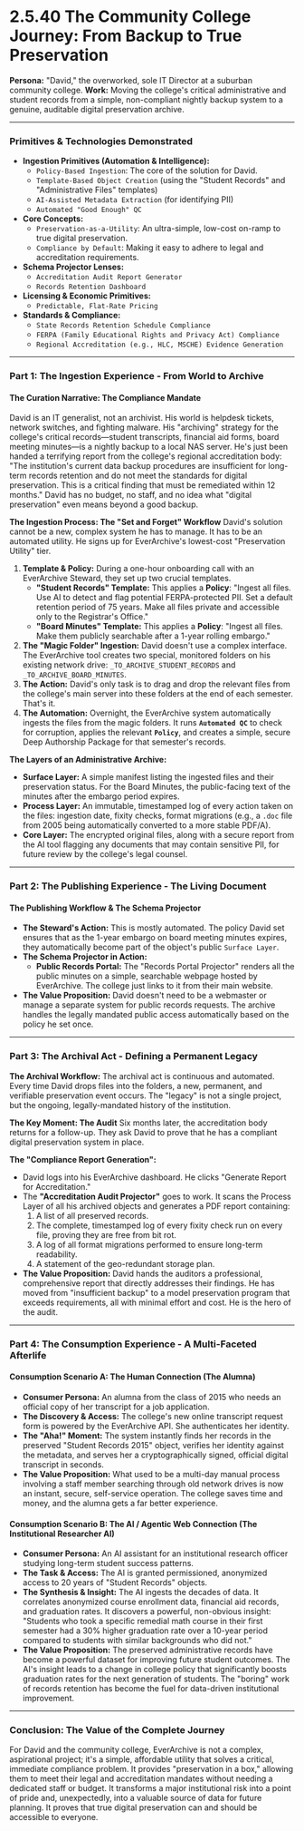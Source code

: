 # 2.5.40 The Community College Journey: From Backup to True Preservation

**Persona:** "David," the overworked, sole IT Director at a suburban community college.
**Work:** Moving the college's critical administrative and student records from a simple, non-compliant nightly backup system to a genuine, auditable digital preservation archive.

---

### **Primitives & Technologies Demonstrated**

*   **Ingestion Primitives (Automation & Intelligence):**
    *   `Policy-Based Ingestion`: The core of the solution for David.
    *   `Template-Based Object Creation` (using the "Student Records" and "Administrative Files" templates)
    *   `AI-Assisted Metadata Extraction` (for identifying PII)
    *   `Automated "Good Enough" QC`
*   **Core Concepts:**
    *   `Preservation-as-a-Utility`: An ultra-simple, low-cost on-ramp to true digital preservation.
    *   `Compliance by Default`: Making it easy to adhere to legal and accreditation requirements.
*   **Schema Projector Lenses:**
    *   `Accreditation Audit Report Generator`
    *   `Records Retention Dashboard`
*   **Licensing & Economic Primitives:**
    *   `Predictable, Flat-Rate Pricing`
*   **Standards & Compliance:**
    *   `State Records Retention Schedule Compliance`
    *   `FERPA (Family Educational Rights and Privacy Act) Compliance`
    *   `Regional Accreditation (e.g., HLC, MSCHE) Evidence Generation`

---

### **Part 1: The Ingestion Experience - From World to Archive**

#### **The Curation Narrative: The Compliance Mandate**
David is an IT generalist, not an archivist. His world is helpdesk tickets, network switches, and fighting malware. His "archiving" strategy for the college's critical records—student transcripts, financial aid forms, board meeting minutes—is a nightly backup to a local NAS server. He's just been handed a terrifying report from the college's regional accreditation body: "The institution's current data backup procedures are insufficient for long-term records retention and do not meet the standards for digital preservation. This is a critical finding that must be remediated within 12 months." David has no budget, no staff, and no idea what "digital preservation" even means beyond a good backup.

**The Ingestion Process: The "Set and Forget" Workflow**
David's solution cannot be a new, complex system he has to manage. It has to be an automated utility. He signs up for EverArchive's lowest-cost "Preservation Utility" tier.

1.  **Template & Policy:** During a one-hour onboarding call with an EverArchive Steward, they set up two crucial templates.
    *   **"Student Records" Template:** This applies a **Policy**: "Ingest all files. Use AI to detect and flag potential FERPA-protected PII. Set a default retention period of 75 years. Make all files private and accessible only to the Registrar's Office."
    *   **"Board Minutes" Template:** This applies a **Policy**: "Ingest all files. Make them publicly searchable after a 1-year rolling embargo."
2.  **The "Magic Folder" Ingestion:** David doesn't use a complex interface. The EverArchive tool creates two special, monitored folders on his existing network drive: `_TO_ARCHIVE_STUDENT_RECORDS` and `_TO_ARCHIVE_BOARD_MINUTES`.
3.  **The Action:** David's only task is to drag and drop the relevant files from the college's main server into these folders at the end of each semester. That's it.
4.  **The Automation:** Overnight, the EverArchive system automatically ingests the files from the magic folders. It runs **`Automated QC`** to check for corruption, applies the relevant **`Policy`**, and creates a simple, secure Deep Authorship Package for that semester's records.

**The Layers of an Administrative Archive:**
*   **Surface Layer:** A simple manifest listing the ingested files and their preservation status. For the Board Minutes, the public-facing text of the minutes after the embargo period expires.
*   **Process Layer:** An immutable, timestamped log of every action taken on the files: ingestion date, fixity checks, format migrations (e.g., a `.doc` file from 2005 being automatically converted to a more stable PDF/A).
*   **Core Layer:** The encrypted original files, along with a secure report from the AI tool flagging any documents that may contain sensitive PII, for future review by the college's legal counsel.

---

### **Part 2: The Publishing Experience - The Living Document**

#### **The Publishing Workflow & The Schema Projector**
*   **The Steward's Action:** This is mostly automated. The policy David set ensures that as the 1-year embargo on board meeting minutes expires, they automatically become part of the object's public `Surface Layer`.
*   **The Schema Projector in Action:**
    *   **Public Records Portal:** The "Records Portal Projector" renders all the public minutes on a simple, searchable webpage hosted by EverArchive. The college just links to it from their main website.
*   **The Value Proposition:** David doesn't need to be a webmaster or manage a separate system for public records requests. The archive handles the legally mandated public access automatically based on the policy he set once.

---

### **Part 3: The Archival Act - Defining a Permanent Legacy**

**The Archival Workflow:**
The archival act is continuous and automated. Every time David drops files into the folders, a new, permanent, and verifiable preservation event occurs. The "legacy" is not a single project, but the ongoing, legally-mandated history of the institution.

**The Key Moment: The Audit**
Six months later, the accreditation body returns for a follow-up. They ask David to prove that he has a compliant digital preservation system in place.

**The "Compliance Report Generation":**
*   David logs into his EverArchive dashboard. He clicks "Generate Report for Accreditation."
*   The **"Accreditation Audit Projector"** goes to work. It scans the Process Layer of all his archived objects and generates a PDF report containing:
    1.  A list of all preserved records.
    2.  The complete, timestamped log of every fixity check run on every file, proving they are free from bit rot.
    3.  A log of all format migrations performed to ensure long-term readability.
    4.  A statement of the geo-redundant storage plan.
*   **The Value Proposition:** David hands the auditors a professional, comprehensive report that directly addresses their findings. He has moved from "insufficient backup" to a model preservation program that exceeds requirements, all with minimal effort and cost. He is the hero of the audit.

---

### **Part 4: The Consumption Experience - A Multi-Faceted Afterlife**

#### **Consumption Scenario A: The Human Connection (The Alumna)**
*   **Consumer Persona:** An alumna from the class of 2015 who needs an official copy of her transcript for a job application.
*   **The Discovery & Access:** The college's new online transcript request form is powered by the EverArchive API. She authenticates her identity.
*   **The "Aha!" Moment:** The system instantly finds her records in the preserved "Student Records 2015" object, verifies her identity against the metadata, and serves her a cryptographically signed, official digital transcript in seconds.
*   **The Value Proposition:** What used to be a multi-day manual process involving a staff member searching through old network drives is now an instant, secure, self-service operation. The college saves time and money, and the alumna gets a far better experience.

#### **Consumption Scenario B: The AI / Agentic Web Connection (The Institutional Researcher AI)**
*   **Consumer Persona:** An AI assistant for an institutional research officer studying long-term student success patterns.
*   **The Task & Access:** The AI is granted permissioned, anonymized access to 20 years of "Student Records" objects.
*   **The Synthesis & Insight:** The AI ingests the decades of data. It correlates anonymized course enrollment data, financial aid records, and graduation rates. It discovers a powerful, non-obvious insight: "Students who took a specific remedial math course in their first semester had a 30% higher graduation rate over a 10-year period compared to students with similar backgrounds who did not."
*   **The Value Proposition:** The preserved administrative records have become a powerful dataset for improving future student outcomes. The AI's insight leads to a change in college policy that significantly boosts graduation rates for the next generation of students. The "boring" work of records retention has become the fuel for data-driven institutional improvement.

---

### **Conclusion: The Value of the Complete Journey**
For David and the community college, EverArchive is not a complex, aspirational project; it's a simple, affordable utility that solves a critical, immediate compliance problem. It provides "preservation in a box," allowing them to meet their legal and accreditation mandates without needing a dedicated staff or budget. It transforms a major institutional risk into a point of pride and, unexpectedly, into a valuable source of data for future planning. It proves that true digital preservation can and should be accessible to everyone.